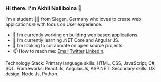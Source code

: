 ### Hi there. I'm Akhil Nalliboina 👋

I'm a student 👨‍💻 from Siegen, Germany who loves to create web applications 🌐 with focus on User experience.

- 🔭 I’m currently working on building web based applications.
- 🌱 I’m currently learning .NET Core and Angular JS.
- 👯 I’m looking to collaborate on open source projects.
- 📫 How to reach me: [Email](akhilnalliboina@gmail.com) [Twitter](https://twitter.com/akhilnlb) [LinkedIn](https://www.linkedin.com/in/akhilnalliboina/).

Technology Stack:
Primary language skills: HTML, CSS, JavaScript, C#, SQL.
Frameworks: React.Js, Angular.Js, ASP.NET.
Secondary skills: UX design, Node.Js, Python. 

